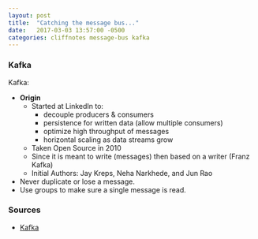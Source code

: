 ```yaml
---
layout: post
title:  "Catching the message bus..."
date:   2017-03-03 13:57:00 -0500
categories: cliffnotes message-bus kafka
---
```


### Kafka ###

Kafka:

 - **Origin**
   - Started at LinkedIn to:
     + decouple producers & consumers
     + persistence for written data (allow multiple consumers)
     + optimize high throughput of messages
     + horizontal scaling as data streams grow
   - Taken Open Source in 2010
   - Since it is meant to write (messages) then based on a writer (Franz Kafka)
   - Initial Authors: Jay Kreps, Neha Narkhede, and Jun Rao
 - Never duplicate or lose a message.
 - Use groups to make sure a single message is read.


### Sources ###
  - [Kafka]


[Kafka]: https://www.safaribooksonline.com/library/view/kafka-the-definitive/9781491936153/ch01.html#idm140651335055984
